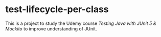 # test-lifecycle-per-class


This is a project to study the Udemy course *Testing Java with JUnit 5 & Mockito*
to improve understanding of JUnit.

